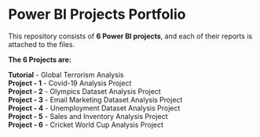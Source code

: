 # Power BI Projects Portfolio

This repository consists of **6 Power BI projects**, and each of their reports is attached to the files.

**The 6 Projects are:**

**Tutorial** - Global Terrorism Analysis  
**Project - 1** - Covid-19 Analysis Project  
**Project - 2** - Olympics Dataset Analysis Project  
**Project - 3** - Email Marketing Dataset Analysis Project  
**Project - 4** - Unemployment Dataset Analysis Project  
**Project - 5** - Sales and Inventory Analysis Project  
**Project - 6** - Cricket World Cup Analysis Project  










 
